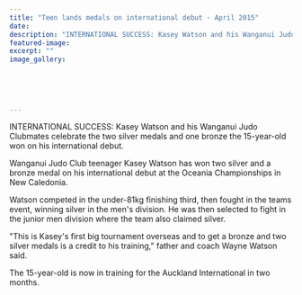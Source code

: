 ```yaml
---
title: "Teen lands medals on international debut - April 2015"
date: 
description: "INTERNATIONAL SUCCESS: Kasey Watson and his Wanganui Judo Clubmates celebrate the two silver medals and one bronze the 15-year-old won on his international debut, Wanganui Chronicle article 22/4/15..."
featured-image: 
excerpt: ""
image_gallery:
    
    
    
    
    
---
```


<p><span>INTERNATIONAL SUCCESS: Kasey Watson and his Wanganui Judo Clubmates celebrate the two silver medals and one bronze the 15-year-old won on his international debut.</span></p>
<p>Wanganui Judo Club teenager Kasey Watson has won two silver and a bronze medal on his international debut at the Oceania Championships in New Caledonia.</p>
<p>Watson competed in the under-81kg finishing third, then fought in the teams event, winning silver in the men's division. He was then selected to fight in the junior men division where the team also claimed silver.</p>
<p>"This is Kasey's first big tournament overseas and to get a bronze and two silver medals is a credit to his training," father and coach Wayne Watson said.</p>
<p>The 15-year-old is now in training for the Auckland International in two months.</p>

